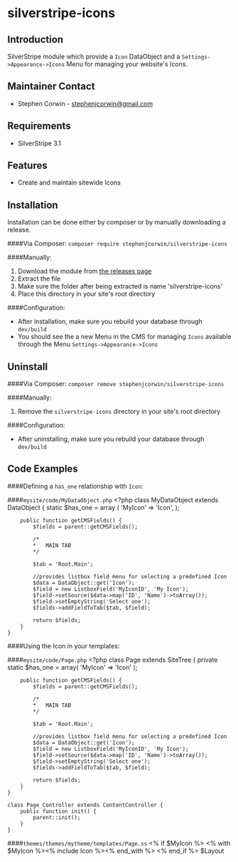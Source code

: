 silverstripe-icons
=======================================

Introduction
---------------------------------------
SilverStripe module which provide a `Icon` DataObject and a `Settings->Appearance->Icons` Menu for managing your website's Icons.

Maintainer Contact
---------------------------------------
-   Stephen Corwin - <stephenjcorwin@gmail.com>
   
Requirements
---------------------------------------
-   SilverStripe 3.1

Features
---------------------------------------
-   Create and maintain sitewide Icons

Installation
---------------------------------------
Installation can be done either by composer or by manually downloading a release.

####Via Composer:
`composer require stephenjcorwin/silverstripe-icons`

####Manually:
1.   Download the module from [the releases page](https://github.com/stephenjcorwin/silverstripe-icons/releases)
2.   Extract the file
3.   Make sure the folder after being extracted is name 'silverstripe-icons'
4.   Place this directory in your site's root directory

####Configuration:
-   After installation, make sure you rebuild your database through `dev/build`
-	You should see the a new Menu in the CMS for managing `Icons` available through the Menu `Settings->Appearance->Icons`

Uninstall
---------------------------------------
####Via Composer:
`composer remove stephenjcorwin/silverstripe-icons`

####Manually:
1.   Remove the `silverstripe-icons` directory in your site's root directory

####Configuration:
-   After uninstalling, make sure you rebuild your database through `dev/build`

Code Examples
---------------------------------------
####Defining a `has_one` relationship with `Icon`:

####`mysite/code/MyDataObject.php`
    <?php
    class MyDataObject extends DataObject {
        static $has_one = array (
            'MyIcon' => 'Icon',
        );
    
        public function getCMSFields() {
            $fields = parent::getCMSFields();
    
            /*
            *   MAIN TAB
            */
    
            $tab = 'Root.Main';
            
            //provides listbox field menu for selecting a predefined Icon
            $data = DataObject::get('Icon');
            $field = new ListboxField('MyIconID', 'My Icon');
    	    $field->setSource($data->map('ID', 'Name')->toArray());
    	    $field->setEmptyString('Select one');
    	    $fields->addFieldToTab($tab, $field);
    
            return $fields;
    	}
    }

####Using the Icon in your templates:

####`mysite/code/Page.php`
    <?php
    class Page extends SiteTree {
    	private static $has_one = array(
    		'MyIcon' => 'Icon'
		);

		public function getCMSFields() {
            $fields = parent::getCMSFields();
    
            /*
            *   MAIN TAB
            */
    
            $tab = 'Root.Main';
            
            //provides listbox field menu for selecting a predefined Icon
            $data = DataObject::get('Icon');
            $field = new ListboxField('MyIconID', 'My Icon');
    	    $field->setSource($data->map('ID', 'Name')->toArray());
    	    $field->setEmptyString('Select one');
    	    $fields->addFieldToTab($tab, $field);
    
            return $fields;
    	}
    }

    class Page_Controller extends ContentController {
    	public function init() {
			parent::init();
		}
    }

####`themes/themes/mytheme/templates/Page.ss`
    <!DOCTYPE html>
	<html lang="$ContentLocale">
	<head>
	</head>
		<body>
			<% if $MyIcon %>
				<% with $MyIcon %><% include Icon %><% end_with %>
			<% end_if %>
			$Layout
		</body>
	</html>